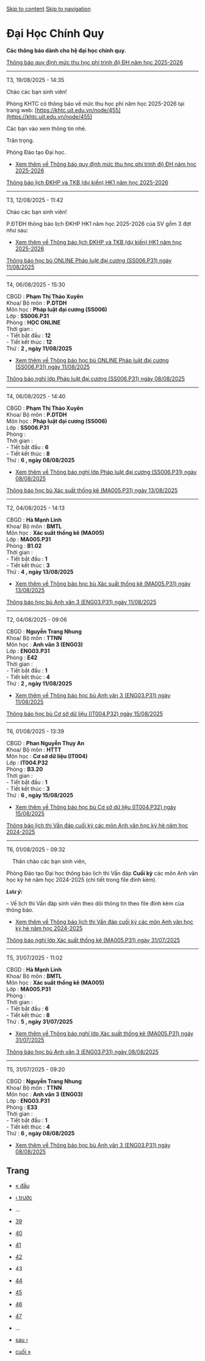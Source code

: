 [Skip to content](https://daa.uit.edu.vn/thongbaochinhquy?page=42#main)
 [Skip to navigation](https://daa.uit.edu.vn/thongbaochinhquy?page=42#main-nav)

Đại Học Chính Quy
=================

**Các thông báo dành cho hệ đại học chính quy.**

[Thông báo quy định mức thu học phí trình độ ĐH năm học 2025-2026](https://daa.uit.edu.vn/thong-bao-quy-dinh-muc-thu-hoc-phi-trinh-do-dh-nam-hoc-2025-2026)

------------------------------------------------------------------------------------------------------------------------------------------------------------

T3, 19/08/2025 - 14:35

Chào các bạn sinh viên!

Phòng KHTC có thông báo về mức thu học phí năm học 2025-2026 tại trang web: [https://khtc.uit.edu.vn/node/455](https://khtc.uit.edu.vn/node/455)

Các bạn vào xem thông tin nhé.

Trân trọng.

Phòng Đào tạo Đại học.

*   [Xem thêm về Thông báo quy định mức thu học phí trình độ ĐH năm học 2025-2026](https://daa.uit.edu.vn/thong-bao-quy-dinh-muc-thu-hoc-phi-trinh-do-dh-nam-hoc-2025-2026 "Thông báo quy định mức thu học phí trình độ ĐH năm học 2025-2026")
    

[Thông báo lịch ĐKHP và TKB (dự kiến) HK1 năm học 2025-2026](https://daa.uit.edu.vn/thong-bao-lich-dkhp-va-tkb-du-kien-hk1-nam-hoc-2025-2026)

----------------------------------------------------------------------------------------------------------------------------------------------

T3, 12/08/2025 - 11:42

Chào các bạn sinh viên!

P.ĐTĐH thông báo lịch ĐKHP HK1 năm học 2025-2026 của SV gồm 3 đợt như sau:

*   [Xem thêm về Thông báo lịch ĐKHP và TKB (dự kiến) HK1 năm học 2025-2026](https://daa.uit.edu.vn/thong-bao-lich-dkhp-va-tkb-du-kien-hk1-nam-hoc-2025-2026 "Thông báo lịch ĐKHP và TKB (dự kiến) HK1 năm học 2025-2026 ")
    

[Thông báo học bù ONLINE Pháp luật đại cương (SS006.P31) ngày 11/08/2025](https://daa.uit.edu.vn/node/36275)

-------------------------------------------------------------------------------------------------------------

T4, 06/08/2025 - 15:30

CBGD : **Phạm Thị Thảo Xuyên**  
Khoa/ Bộ môn : **P.DTDH**  
Môn học : **Pháp luật đại cương (SS006)**  
Lớp : **SS006.P31**  
Phòng : **HỌC ONLINE**  
Thời gian :  
\- Tiết bắt đầu : **12**  
\- Tiết kết thúc : **12**  
Thứ : **2 , ngày 11/08/2025**

*   [Xem thêm về Thông báo học bù ONLINE Pháp luật đại cương (SS006.P31) ngày 11/08/2025](https://daa.uit.edu.vn/node/36275 "Thông báo học bù ONLINE Pháp luật đại cương (SS006.P31) ngày 11/08/2025")
    

[Thông báo nghỉ lớp Pháp luật đại cương (SS006.P31) ngày 08/08/2025](https://daa.uit.edu.vn/node/36270)

--------------------------------------------------------------------------------------------------------

T4, 06/08/2025 - 14:40

CBGD : **Phạm Thị Thảo Xuyên**  
Khoa/ Bộ môn : **P.DTDH**  
Môn học : **Pháp luật đại cương (SS006)**  
Lớp : **SS006.P31**  
Phòng :  
Thời gian :  
\- Tiết bắt đầu : **6**  
\- Tiết kết thúc : **8**  
Thứ : **6 , ngày 08/08/2025**

*   [Xem thêm về Thông báo nghỉ lớp Pháp luật đại cương (SS006.P31) ngày 08/08/2025](https://daa.uit.edu.vn/node/36270 "Thông báo nghỉ lớp Pháp luật đại cương (SS006.P31) ngày 08/08/2025")
    

[Thông báo học bù Xác suất thống kê (MA005.P31) ngày 13/08/2025](https://daa.uit.edu.vn/node/36265)

----------------------------------------------------------------------------------------------------

T2, 04/08/2025 - 14:13

CBGD : **Hà Mạnh Linh**  
Khoa/ Bộ môn : **BMTL**  
Môn học : **Xác suất thống kê (MA005)**  
Lớp : **MA005.P31**  
Phòng : **B1.02**  
Thời gian :  
\- Tiết bắt đầu : **1**  
\- Tiết kết thúc : **3**  
Thứ : **4 , ngày 13/08/2025**

*   [Xem thêm về Thông báo học bù Xác suất thống kê (MA005.P31) ngày 13/08/2025](https://daa.uit.edu.vn/node/36265 "Thông báo học bù Xác suất thống kê (MA005.P31) ngày 13/08/2025")
    

[Thông báo học bù Anh văn 3 (ENG03.P31) ngày 11/08/2025](https://daa.uit.edu.vn/node/36260)

--------------------------------------------------------------------------------------------

T2, 04/08/2025 - 09:06

CBGD : **Nguyễn Trang Nhung**  
Khoa/ Bộ môn : **TTNN**  
Môn học : **Anh văn 3 (ENG03)**  
Lớp : **ENG03.P31**  
Phòng : **E42**  
Thời gian :  
\- Tiết bắt đầu : **1**  
\- Tiết kết thúc : **4**  
Thứ : **2 , ngày 11/08/2025**

*   [Xem thêm về Thông báo học bù Anh văn 3 (ENG03.P31) ngày 11/08/2025](https://daa.uit.edu.vn/node/36260 "Thông báo học bù Anh văn 3 (ENG03.P31) ngày 11/08/2025")
    

[Thông báo học bù Cơ sở dữ liệu (IT004.P32) ngày 15/08/2025](https://daa.uit.edu.vn/node/36255)

------------------------------------------------------------------------------------------------

T6, 01/08/2025 - 13:39

CBGD : **Phan Nguyễn Thụy An**  
Khoa/ Bộ môn : **HTTT**  
Môn học : **Cơ sở dữ liệu (IT004)**  
Lớp : **IT004.P32**  
Phòng : **B3.20**  
Thời gian :  
\- Tiết bắt đầu : **1**  
\- Tiết kết thúc : **3**  
Thứ : **6 , ngày 15/08/2025**

*   [Xem thêm về Thông báo học bù Cơ sở dữ liệu (IT004.P32) ngày 15/08/2025](https://daa.uit.edu.vn/node/36255 "Thông báo học bù Cơ sở dữ liệu (IT004.P32) ngày 15/08/2025")
    

[Thông báo lịch thi Vấn đáp cuối kỳ các môn Anh văn học kỳ hè năm học 2024-2025](https://daa.uit.edu.vn/thong-bao-lich-thi-van-dap-cuoi-ky-cac-mon-anh-van-hoc-ky-he-nam-hoc-2024-2025)

----------------------------------------------------------------------------------------------------------------------------------------------------------------------------------------

T6, 01/08/2025 - 09:32

    Thân chào các bạn sinh viên,

Phòng Đào tạo Đại học thông báo lịch thi Vấn đáp **Cuối kỳ** các môn Anh văn học kỳ hè năm học 2024-2025 (chi tiết trong file đính kèm).

_**Lưu ý:**_

\- Về lịch thi Vấn đáp sinh viên theo dõi thông tin theo file đính kèm của thông báo.

*   [Xem thêm về Thông báo lịch thi Vấn đáp cuối kỳ các môn Anh văn học kỳ hè năm học 2024-2025](https://daa.uit.edu.vn/thong-bao-lich-thi-van-dap-cuoi-ky-cac-mon-anh-van-hoc-ky-he-nam-hoc-2024-2025 "Thông báo lịch thi Vấn đáp cuối kỳ các môn Anh văn học kỳ hè năm học 2024-2025")
    

[Thông báo nghỉ lớp Xác suất thống kê (MA005.P31) ngày 31/07/2025](https://daa.uit.edu.vn/node/36240)

------------------------------------------------------------------------------------------------------

T5, 31/07/2025 - 11:02

CBGD : **Hà Mạnh Linh**  
Khoa/ Bộ môn : **BMTL**  
Môn học : **Xác suất thống kê (MA005)**  
Lớp : **MA005.P31**  
Phòng :  
Thời gian :  
\- Tiết bắt đầu : **6**  
\- Tiết kết thúc : **8**  
Thứ : **5 , ngày 31/07/2025**

*   [Xem thêm về Thông báo nghỉ lớp Xác suất thống kê (MA005.P31) ngày 31/07/2025](https://daa.uit.edu.vn/node/36240 "Thông báo nghỉ lớp Xác suất thống kê (MA005.P31) ngày 31/07/2025")
    

[Thông báo học bù Anh văn 3 (ENG03.P31) ngày 08/08/2025](https://daa.uit.edu.vn/node/36230)

--------------------------------------------------------------------------------------------

T5, 31/07/2025 - 09:20

CBGD : **Nguyễn Trang Nhung**  
Khoa/ Bộ môn : **TTNN**  
Môn học : **Anh văn 3 (ENG03)**  
Lớp : **ENG03.P31**  
Phòng : **E33**  
Thời gian :  
\- Tiết bắt đầu : **1**  
\- Tiết kết thúc : **4**  
Thứ : **6 , ngày 08/08/2025**

*   [Xem thêm về Thông báo học bù Anh văn 3 (ENG03.P31) ngày 08/08/2025](https://daa.uit.edu.vn/node/36230 "Thông báo học bù Anh văn 3 (ENG03.P31) ngày 08/08/2025")
    

Trang
-----

*   [« đầu](https://daa.uit.edu.vn/thongbaochinhquy "Đến trang đầu tiên")
    
*   [‹ trước](https://daa.uit.edu.vn/thongbaochinhquy?page=41 "Đến trang kế trước")
    
*   …
*   [39](https://daa.uit.edu.vn/thongbaochinhquy?page=38 "Đến trang 39")
    
*   [40](https://daa.uit.edu.vn/thongbaochinhquy?page=39 "Đến trang 40")
    
*   [41](https://daa.uit.edu.vn/thongbaochinhquy?page=40 "Đến trang 41")
    
*   [42](https://daa.uit.edu.vn/thongbaochinhquy?page=41 "Đến trang 42")
    
*   43
*   [44](https://daa.uit.edu.vn/thongbaochinhquy?page=43 "Đến trang 44")
    
*   [45](https://daa.uit.edu.vn/thongbaochinhquy?page=44 "Đến trang 45")
    
*   [46](https://daa.uit.edu.vn/thongbaochinhquy?page=45 "Đến trang 46")
    
*   [47](https://daa.uit.edu.vn/thongbaochinhquy?page=46 "Đến trang 47")
    
*   …
*   [sau ›](https://daa.uit.edu.vn/thongbaochinhquy?page=43 "Đến trang kế sau")
    
*   [cuối »](https://daa.uit.edu.vn/thongbaochinhquy?page=1907 "Đến trang cuối cùng")